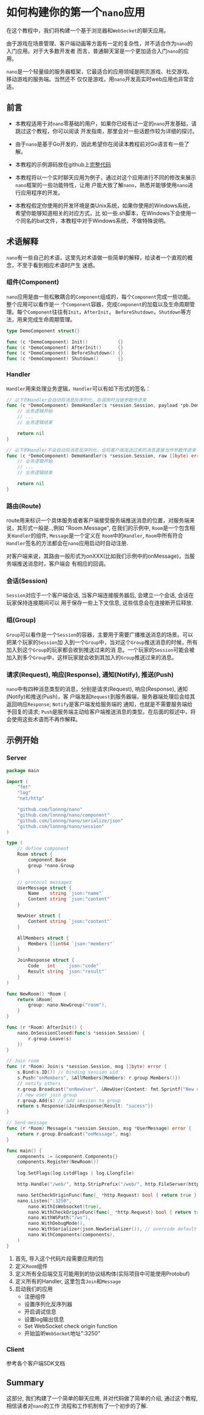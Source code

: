 # 如何构建你的第一个`nano`应用

在这个教程中，我们将构建一个基于浏览器和`WebSocket`的聊天应用。

由于游戏在场景管理、客户端动画等方面有一定的复杂性，并不适合作为`nano`的入门应用。对于大多数开发者
而言，普通聊天室是一个更加适合入门`nano`的应用。

`nano`是一个轻量级的服务器框架，它最适合的应用领域是网页游戏、社交游戏、移动游戏的服务端。当然还不
仅仅是游戏，用`nano`开发高实时web应用也非常合适。

## 前言

- 本教程适用于对`nano`零基础的用户，如果你已经有过一定的`nano`开发基础，请跳过这个教程，你可以阅读
开发指南，那里会对一些话题作较为详细的探讨。

- 由于`nano`是基于Go开发的，因此希望你在阅读本教程前对Go语言有一些了解。

- 本教程的示例源码放在github上[完整代码](https://github.com/lonnng/nano/tree/master/examples/demo/chat)

- 本教程将以一个实时聊天应用为例子，通过对这个应用进行不同的修改来展示`nano`框架的一些功能特性，让用
户能大致了解`nano`，熟悉并能够使用`nano`进行应用程序的开发。

- 本教程假定你使用的开发环境是类Unix系统，如果你使用的Windows系统，希望你能够知道相关的对应方式，比
如一些.sh脚本，在Windows下会使用一个同名的bat文件，本教程中对于Windows系统，不做特殊说明。

## 术语解释

`nano`有一些自己的术语，这里先对术语做一些简单的解释，给读者一个直观的概念，不至于看到相应术语时产生
迷惑。

### 组件(Component)

`nano`应用是由一些松散耦合的`Component`组成的，每个`Component`完成一些功能。整个应用可以看作是一
个`Component`容器，完成`Component`的加载以及生命周期管理。每个`Component`往往有`Init`，`AfterInit`，
`BeforeShutdown`，`Shutdown`等方法，用来完成生命周期管理。
```go
type DemoComponent struct{}

func (c *DemoComponent) Init()           {}
func (c *DemoComponent) AfterInit()      {}
func (c *DemoComponent) BeforeShutdown() {}
func (c *DemoComponent) Shutdown()       {}
```

### Handler

`Handler`用来处理业务逻辑，`Handler`可以有如下形式的签名：
```go
// 以下的Handler会自动将消息反序列化，在调用时当做参数传进来
func (c *DemoComponent) DemoHandler(s *session.Session, payload *pb.DemoPayload) error {
    // 业务逻辑开始
    // ...
    // 业务逻辑结束

    return nil
}

// 以下的Handler不会自动将消息反序列化，会将客户端发送过来的消息直接当作参数传进来
func (c *DemoComponent) DemoHandler(s *session.Session, raw []byte) error {
    // 业务逻辑开始
    // ...
    // 业务逻辑结束

    return nil
}
```

### 路由(Route)

route用来标识一个具体服务或者客户端接受服务端推送消息的位置，对服务端来说，其形式一般是..,例如
"Room.Message", 在我们的示例中, `Room`是一个包含相关`Handler`的组件, `Message`是一个定义在
`Room`中的`Handler`, `Room`中所有符合`Handler`签名的方法都会在`nano`应用启动时自动注册.

对客户端来说，其路由一般形式为onXXX(比如我们示例中的onMessage)，当服务端推送消息时，客户端会
有相应的回调。

### 会话(Session)

`Session`对应于一个客户端会话, 当客户端连接服务器后, 会建立一个会话, 会话在玩家保持连接期间可以
用于保存一些上下文信息, 这些信息会在连接断开后释放.

### 组(Group)

`Group`可以看作是一个`Session`的容器，主要用于需要广播推送消息的场景。可以把某个玩家的`Session`加
入到一个`Group`中，当对这个`Group`推送消息的时候，所有加入到这个`Group`的玩家都会收到推送过来的消
息。一个玩家的`Session`可能会被加入到多个`Group`中，这样玩家就会收到其加入的`Group`推送过来的消息。

### 请求(Request), 响应(Response), 通知(Notify), 推送(Push)

`nano`中有四种消息类型的消息，分别是请求(Request), 响应(Response), 通知(Notify)和推送(Push)，客
户端发起`Request`到服务器端，服务器端处理后会给其返回响应`Response`; `Notify`是客户端发给服务端的
通知，也就是不需要服务端给予回复的请求; `Push`是服务端主动给客户端推送消息的类型。在后面的叙述中，将
会使用这些术语而不再作解释。

## 示例开始

### Server
```go
package main

import (
	"fmt"
	"log"
	"net/http"

	"github.com/lonnng/nano"
	"github.com/lonnng/nano/component"
	"github.com/lonnng/nano/serialize/json"
	"github.com/lonnng/nano/session"
)

type (
	// define component
	Room struct {
		component.Base
		group *nano.Group
	}

	// protocol messages
	UserMessage struct {
		Name    string `json:"name"`
		Content string `json:"content"`
	}

	NewUser struct {
		Content string `json:"content"`
	}

	AllMembers struct {
		Members []int64 `json:"members"`
	}

	JoinResponse struct {
		Code   int    `json:"code"`
		Result string `json:"result"`
	}
)

func NewRoom() *Room {
	return &Room{
		group: nano.NewGroup("room"),
	}
}

func (r *Room) AfterInit() {
	nano.OnSessionClosed(func(s *session.Session) {
		r.group.Leave(s)
	})
}

// Join room
func (r *Room) Join(s *session.Session, msg []byte) error {
	s.Bind(s.ID()) // binding session uid
	s.Push("onMembers", &AllMembers{Members: r.group.Members()})
	// notify others
	r.group.Broadcast("onNewUser", &NewUser{Content: fmt.Sprintf("New user: %d", s.ID())})
	// new user join group
	r.group.Add(s) // add session to group
	return s.Response(&JoinResponse{Result: "sucess"})
}

// Send message
func (r *Room) Message(s *session.Session, msg *UserMessage) error {
	return r.group.Broadcast("onMessage", msg)
}

func main() {
	components := &component.Components{}
	components.Register(NewRoom())
	
	log.SetFlags(log.LstdFlags | log.Llongfile)

	http.Handle("/web/", http.StripPrefix("/web/", http.FileServer(http.Dir("web"))))

	nano.SetCheckOriginFunc(func(_ *http.Request) bool { return true })
	nano.Listen(":3250",
		nano.WithIsWebsocket(true),
		nano.WithCheckOriginFunc(func(_ *http.Request) bool { return true }),
		nano.WithWSPath("/ws"),
		nano.WithDebugMode(),
		nano.WithSerializer(json.NewSerializer()), // override default serializer
		nano.WithComponents(components),
	)
}
```

1. 首先, 导入这个代码片段需要应用的包
2. 定义`Room`组件
3. 定义所有全后端交互可能用到的协议结构体(实际项目中可能使用Protobuf)
4. 定义所有的Handler, 这里包含`Join`和`Message`
5. 启动我们的应用
   - 注册组件
   - 设置序列化反序列器
   - 开启调试信息
   - 设置log输出信息
   - Set WebSocket check origin function
   - 开始监听`WebSocket`地址":3250"

### Client

参考各个客户端SDK文档

## Summary

这部分, 我们构建了一个简单的聊天应用, 并对代码做了简单的介绍, 通过这个教程, 相信读者对`nano`的工作
流程和工作机制有了一个初步的了解.
